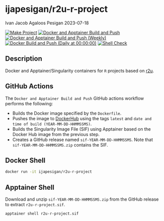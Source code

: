 ijapesigan/r2u-r-project
================
Ivan Jacob Agaloos Pesigan
2023-07-18

<!-- README.md is generated from README.Rmd. Please edit that file -->
<!-- badges: start -->

[![Make
Project](https://github.com/ijapesigan/docker-r2u-r-project/actions/workflows/make.yml/badge.svg)](https://github.com/ijapesigan/docker-r2u-r-project/actions/workflows/make.yml)
[![Docker and Apptainer Build and
Push](https://github.com/ijapesigan/docker-r2u-r-project/actions/workflows/docker-apptainer-build-push.yml/badge.svg)](https://github.com/ijapesigan/docker-r2u-r-project/actions/workflows/docker-apptainer-build-push.yml)
[![Docker and Apptainer Build and Push
(Weekly)](https://github.com/ijapesigan/docker-r2u-r-project/actions/workflows/docker-apptainer-build-push-weekly.yml/badge.svg)](https://github.com/ijapesigan/docker-r2u-r-project/actions/workflows/docker-apptainer-build-push-weekly.yml)
[![Docker Build and Push (Daily at
00:00:00)](https://github.com/ijapesigan/docker-r2u-r-project/actions/workflows/docker-build-push-daily-rocker.yml/badge.svg)](https://github.com/ijapesigan/docker-r2u-r-project/actions/workflows/docker-build-push-daily-rocker.yml)
[![Shell
Check](https://github.com/ijapesigan/docker-r2u-r-project/actions/workflows/shellcheck.yml/badge.svg)](https://github.com/ijapesigan/docker-r2u-r-project/actions/workflows/shellcheck.yml)
<!-- badges: end -->

## Description

Docker and Apptainer/Singularity containers for `R` projects based on
[r2u](https://github.com/eddelbuettel/r2u/).

## GitHub Actions

The `Docker and Apptainer Build and Push` GitHub actions workflow
performs the following:

- Builds the Docker image specified by the `Dockerfile`.
- Pushes the image to
  [DockerHub](https://hub.docker.com/repository/docker/ijapesigan/r2u-r-project/general)
  using the tags `latest` and
  `date and time of build (YEAR-MM-DD-HHMMSSMS)`.
- Builds the Singularity Image File (SIF) using Apptainer based on the
  Docker Hub image from the previous step.
- Creates a GitHub release named `sif-YEAR-MM-DD-HHMMSSMS`. Note that
  `sif-YEAR-MM-DD-HHMMSSMS.zip` contains the SIF.

## Docker Shell

``` bash
docker run -it ijapesigan/r2u-r-project
```

## Apptainer Shell

Download and unzip `sif-YEAR-MM-DD-HHMMSSMS.zip` from the GitHub release
to extract `r2u-r-project.sif`.

``` bash
apptainer shell r2u-r-project.sif
```
